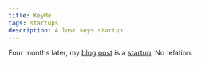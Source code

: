 ```yaml
---
title: KeyMe
tags: startups
description: A lost keys startup
---
```


Four months later, my [blog post](/posts/2013-12-10-lost-keys.html) is a [startup](https://www.key.me/). No relation.
